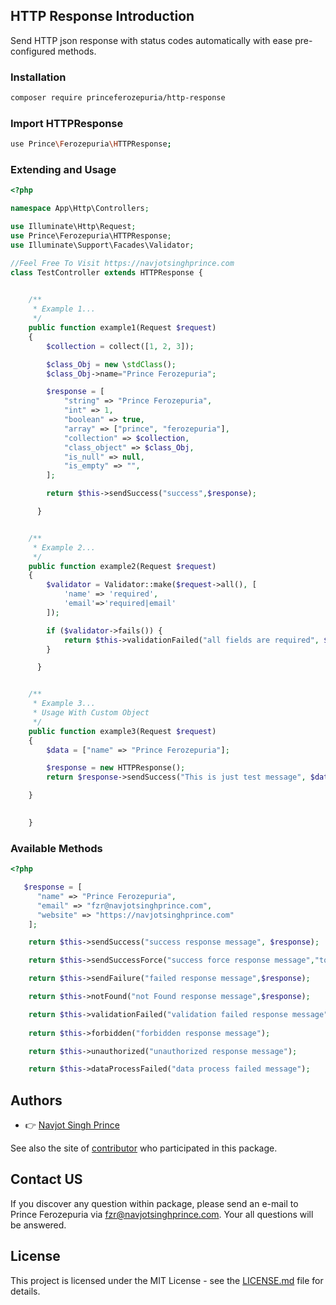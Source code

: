## HTTP Response Introduction

Send HTTP json response with status codes automatically with ease pre-configured methods.


### Installation 

```bash
composer require princeferozepuria/http-response
```

### Import HTTPResponse

```bash
use Prince\Ferozepuria\HTTPResponse;
```


### Extending and Usage

```php
<?php

namespace App\Http\Controllers;

use Illuminate\Http\Request;
use Prince\Ferozepuria\HTTPResponse;
use Illuminate\Support\Facades\Validator;

//Feel Free To Visit https://navjotsinghprince.com
class TestController extends HTTPResponse {
    

    /**
     * Example 1...
     */
    public function example1(Request $request)
    {
        $collection = collect([1, 2, 3]);

        $class_Obj = new \stdClass();
        $class_Obj->name="Prince Ferozepuria";

        $response = [
            "string" => "Prince Ferozepuria",
            "int" => 1,
            "boolean" => true,
            "array" => ["prince", "ferozepuria"],
            "collection" => $collection,
            "class_object" => $class_Obj,
            "is_null" => null,
            "is_empty" => "",
        ];

        return $this->sendSuccess("success",$response);

      }


    /**
     * Example 2...
     */
    public function example2(Request $request)
    { 
        $validator = Validator::make($request->all(), [
            'name' => 'required',
            'email'=>'required|email'
        ]);

        if ($validator->fails()) {
            return $this->validationFailed("all fields are required", $validator->errors());
        }

      }


    /**
     * Example 3...
     * Usage With Custom Object
     */
    public function example3(Request $request)
    { 
        $data = ["name" => "Prince Ferozepuria"];

        $response = new HTTPResponse();
        return $response->sendSuccess("This is just test message", $data);

    }

      
    }
```


### Available Methods

```php
<?php

   $response = [
      "name" => "Prince Ferozepuria",
      "email" => "fzr@navjotsinghprince.com",
      "website" => "https://navjotsinghprince.com"
    ];

    return $this->sendSuccess("success response message", $response);

    return $this->sendSuccessForce("success force response message","total",$response);

    return $this->sendFailure("failed response message",$response);

    return $this->notFound("not Found response message",$response);

    return $this->validationFailed("validation failed response message",$response);
    
    return $this->forbidden("forbidden response message");

    return $this->unauthorized("unauthorized response message");

    return $this->dataProcessFailed("data process failed message");

```


## Authors

* :point_right: [Navjot Singh Prince](https://github.com/navjotsinghprince)

See also the site of [contributor](https://navjotsinghprince.com)
who participated in this package.

## Contact US

If you discover any question within package, please send an e-mail to Prince Ferozepuria via [fzr@navjotsinghprince.com](mailto:fzr@navjotsinghprince.com). Your all questions will be answered.

## License

This project is licensed under the MIT License - see the [LICENSE.md](LICENSE.md)
file for details.